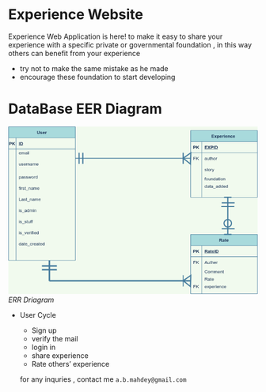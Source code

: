 # Experience Website 

Experience Web Application is here! to make it easy to share your experience with a specific private or governmental foundation , in this way others can benefit from your experience
* try not to make the same mistake as he made 
* encourage these foundation to start developing 

# DataBase EER Diagram
![DBflowchart](statics/DBflowchart.png)
*ERR Driagram*



* User Cycle 
    * Sign up
    * verify the mail 
    * login in 
    * share experience
    * Rate others’ experience
  
  for any inquries , contact me  ` a.b.mahdey@gmail.com `